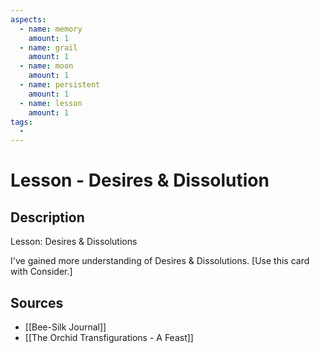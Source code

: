 ```yaml
---
aspects: 
  - name: memory
    amount: 1
  - name: grail
    amount: 1
  - name: moon
    amount: 1
  - name: persistent
    amount: 1
  - name: lesson
    amount: 1
tags:
  - 
---
```


# Lesson - Desires & Dissolution

## Description
Lesson: Desires & Dissolutions

I've gained more understanding of Desires & Dissolutions. [Use this card with Consider.]
## Sources
- [[Bee-Silk Journal]]
- [[The Orchid Transfigurations - A Feast]]